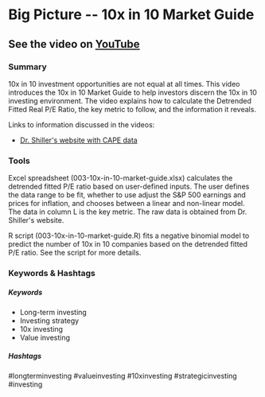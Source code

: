 # Big Picture -- 10x in 10 Market Guide

## See the video on [YouTube](https://youtu.be/ixSErDDgccM)

### 


### Summary


10x in 10 investment opportunities are not equal at all times.  This video introduces the 10x in 10 Market Guide to help investors discern the 10x in 10 investing environment.  The video explains how to calculate the Detrended Fitted Real P/E Ratio, the key metric to follow, and the information it reveals.


Links to information discussed in the videos:
 - [Dr. Shiller's website with CAPE data](http://www.econ.yale.edu/~shiller/data.htm)


### Tools

Excel spreadsheet (003-10x-in-10-market-guide.xlsx) calculates the detrended fitted P/E ratio based on user-defined inputs.  The user defines the data range to be fit, whether to use adjust the S&P 500 earnings and prices for inflation, and chooses between a linear and non-linear model. The data in column L is the key metric.  The raw data is obtained from Dr. Shiller's website.

R script (003-10x-in-10-market-guide.R) fits a negative binomial model to predict the number of 10x in 10 companies based on the detrended fitted P/E ratio.  See the script for more details.


### Keywords & Hashtags

##### Keywords

* Long-term investing
* Investing strategy
* 10x investing
* Value investing


##### Hashtags

\#longterminvesting #valueinvesting #10xinvesting #strategicinvesting #investing












